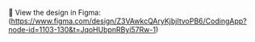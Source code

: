 🔗 View the design in Figma:(https://www.figma.com/design/Z3VAwkcQAryKjbjItvoPB6/CodingApp?node-id=1103-130&t=JqoHUbpnRByi57Rw-1)
